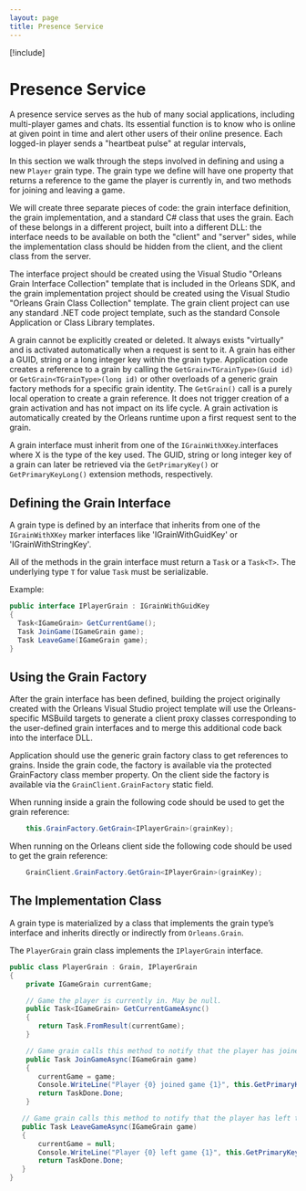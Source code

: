 ```yaml
---
layout: page
title: Presence Service
---
```


[!include[](../../warning-banner.md)]

# Presence Service

A presence service serves as the hub of many social applications, including multi-player games and chats. Its essential function is to know who is online at given point in time and alert other users of their online presence. Each logged-in player sends a "heartbeat pulse" at regular intervals, 

In this section we walk through the steps involved in defining and using a new `Player` grain type.
The grain type we define will have one property that returns a reference to the game the player is currently in, and two methods for joining and leaving a game.

We will create three separate pieces of code: the grain interface definition, the grain implementation, and a standard C# class that uses the grain.
Each of these belongs in a different project, built into a different DLL: the interface needs to be available on both the "client" and "server" sides, while the implementation class should be hidden from the client, and the client class from the server.

The interface project should be created using the Visual Studio "Orleans Grain Interface Collection" template that is included in the Orleans SDK, and the grain implementation project should be created using the Visual Studio "Orleans Grain Class Collection" template.
The grain client project can use any standard .NET code project template, such as the standard Console Application or Class Library templates.

A grain cannot be explicitly created or deleted.
It always exists "virtually" and is activated automatically when a request is sent to it.
A grain has either a GUID, string or a long integer key within the grain type.
Application code creates a reference to a grain by calling the `GetGrain<TGrainType>(Guid id)` or `GetGrain<TGrainType>(long id)` or other overloads of a generic grain factory methods for a specific grain identity.
The `GetGrain()` call is a purely local operation to create a grain reference.
It does not trigger creation of a grain activation and has not impact on its life cycle.
A grain activation is automatically created by the Orleans runtime upon a first request sent to the grain.

A grain interface must inherit from one of the `IGrainWithXKey`.interfaces where X is the type of the key used.
The GUID, string or long integer key of a grain can later be retrieved via the `GetPrimaryKey()` or `GetPrimaryKeyLong()` extension methods, respectively.

## Defining the Grain Interface

A grain type is defined by an interface that inherits from one of the `IGrainWithXKey` marker interfaces like 'IGrainWithGuidKey' or 'IGrainWithStringKey'.

All of the methods in the grain interface must return a `Task` or a `Task<T>`.
The underlying type `T` for value `Task` must be serializable.

 Example:

``` csharp
public interface IPlayerGrain : IGrainWithGuidKey
{
  Task<IGameGrain> GetCurrentGame();
  Task JoinGame(IGameGrain game);
  Task LeaveGame(IGameGrain game);
}
```

## Using the Grain Factory

After the grain interface has been defined, building the project originally created with the Orleans Visual Studio project template will use the Orleans-specific MSBuild targets to generate a client proxy classes corresponding to the user-defined grain interfaces and to merge this additional code back into the interface DLL.

Application should use the generic grain factory class to get references to grains. Inside the grain code, the factory is available via the protected GrainFactory class member property. On the client side the factory is available via the `GrainClient.GrainFactory` static field.

When running inside a grain the following code should be used to get the grain reference:

``` csharp
    this.GrainFactory.GetGrain<IPlayerGrain>(grainKey);
```
When running on the Orleans client side the following code should be used to get the grain reference:

``` csharp
    GrainClient.GrainFactory.GetGrain<IPlayerGrain>(grainKey);
```

## The Implementation Class

A grain type is materialized by a class that implements the grain type’s interface and inherits directly or indirectly from `Orleans.Grain`.

The `PlayerGrain` grain class implements the `IPlayerGrain` interface.

``` csharp
public class PlayerGrain : Grain, IPlayerGrain
{
    private IGameGrain currentGame;

    // Game the player is currently in. May be null.
    public Task<IGameGrain> GetCurrentGameAsync()
    {
       return Task.FromResult(currentGame);
    }

    // Game grain calls this method to notify that the player has joined the game.
    public Task JoinGameAsync(IGameGrain game)
    {
       currentGame = game;
       Console.WriteLine("Player {0} joined game {1}", this.GetPrimaryKey(), game.GetPrimaryKey());
       return TaskDone.Done;
    }

   // Game grain calls this method to notify that the player has left the game.
   public Task LeaveGameAsync(IGameGrain game)
   {
       currentGame = null;
       Console.WriteLine("Player {0} left game {1}", this.GetPrimaryKey(), game.GetPrimaryKey());
       return TaskDone.Done;
   }
}
```
